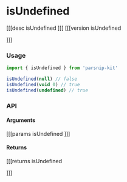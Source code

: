# isUndefined
[[[desc isUndefined
]]]
[[[version isUndefined
  
]]]
### Usage

```ts
import { isUndefined } from 'parsnip-kit'

isUndefined(null) // false
isUndefined(void 0) // true
isUndefined(undefined) // true
```


### API

#### Arguments
[[[params isUndefined
]]]
#### Returns
[[[returns isUndefined

]]]